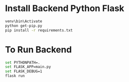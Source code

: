 # Install Backend Python Flask

```sh
venv\bin\Activate
python get-pip.py
pip install -r requirements.txt
```

# To Run Backend

```sh
set PYTHONPATH=.
set FLASK_APP=main.py
set FLASK_DEBUG=1
flask run
